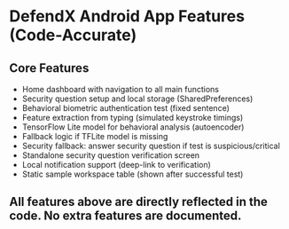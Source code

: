 # DefendX Android App Features (Code-Accurate)

## Core Features
- Home dashboard with navigation to all main functions
- Security question setup and local storage (SharedPreferences)
- Behavioral biometric authentication test (fixed sentence)
- Feature extraction from typing (simulated keystroke timings)
- TensorFlow Lite model for behavioral analysis (autoencoder)
- Fallback logic if TFLite model is missing
- Security fallback: answer security question if test is suspicious/critical
- Standalone security question verification screen
- Local notification support (deep-link to verification)
- Static sample workspace table (shown after successful test)


## All features above are directly reflected in the code. No extra features are documented.